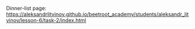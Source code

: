 Dinner-list page:  https://aleksandrlitvinov.github.io/beetroot_academy/students/aleksandr_litvinov/lesson-6/task-2/index.html
